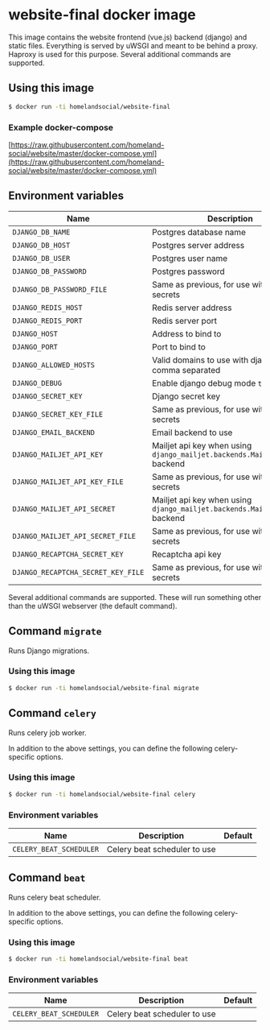 # website-final docker image

This image contains the website frontend (vue.js) backend (django) and static files. Everything is served by uWSGI and meant to be behind a proxy. Haproxy is used for this purpose. Several additional commands are supported.

## Using this image

```bash
$ docker run -ti homelandsocial/website-final
```

### Example docker-compose

[https://raw.githubusercontent.com/homeland-social/website/master/docker-compose.yml](https://raw.githubusercontent.com/homeland-social/website/master/docker-compose.yml)

## Environment variables

| Name | Description | Default |
| ------ | ----------- | ------- |
| `DJANGO_DB_NAME` | Postgres database name | `shanty` |
| `DJANGO_DB_HOST` | Postgres server address | `db` |
| `DJANGO_DB_USER` | Postgres user name | `shanty` |
| `DJANGO_DB_PASSWORD` | Postgres password | |
| `DJANGO_DB_PASSWORD_FILE` | Same as previous, for use with docker secrets | |
| `DJANGO_REDIS_HOST` | Redis server address | `redis` |
| `DJANGO_REDIS_PORT` | Redis server port | `6379` |
| `DJANGO_HOST` | Address to bind to | `0.0.0.0` |
| `DJANGO_PORT` | Port to bind to | `8000` |
| `DJANGO_ALLOWED_HOSTS` | Valid domains to use with django, comma separated | `localhost` |
| `DJANGO_DEBUG` | Enable django debug mode `true` or `false` | `false` |
| `DJANGO_SECRET_KEY` | Django secret key | |
| `DJANGO_SECRET_KEY_FILE` | Same as previous, for use with docker secrets | |
| `DJANGO_EMAIL_BACKEND` | Email backend to use | `django.core.mail.backends.console.EmailBackend` |
| `DJANGO_MAILJET_API_KEY` | Mailjet api key when using `django_mailjet.backends.MailjetBackend` backend | |
| `DJANGO_MAILJET_API_KEY_FILE` | Same as previous, for use with docker secrets | |
| `DJANGO_MAILJET_API_SECRET` | Mailjet api key when using `django_mailjet.backends.MailjetBackend` backend | |
| `DJANGO_MAILJET_API_SECRET_FILE` | Same as previous, for use with docker secrets | |
| `DJANGO_RECAPTCHA_SECRET_KEY` | Recaptcha api key | |
| `DJANGO_RECAPTCHA_SECRET_KEY_FILE` | Same as previous, for use with docker secrets | |

Several additional commands are supported. These will run something other than the uWSGI webserver (the default command).

## Command `migrate`

Runs Django migrations.

### Using this image

```bash
$ docker run -ti homelandsocial/website-final migrate
```

## Command `celery`

Runs celery job worker.

In addition to the above settings, you can define the following celery-specific options.

### Using this image

```bash
$ docker run -ti homelandsocial/website-final celery
```

### Environment variables

| Name | Description | Default |
| ------ | ----------- | ------- |
| `CELERY_BEAT_SCHEDULER` | Celery beat scheduler to use | |

## Command `beat`

Runs celery beat scheduler.

In addition to the above settings, you can define the following celery-specific options.

### Using this image

```bash
$ docker run -ti homelandsocial/website-final beat
```

### Environment variables

| Name | Description | Default |
| ------ | ----------- | ------- |
| `CELERY_BEAT_SCHEDULER` | Celery beat scheduler to use | |
